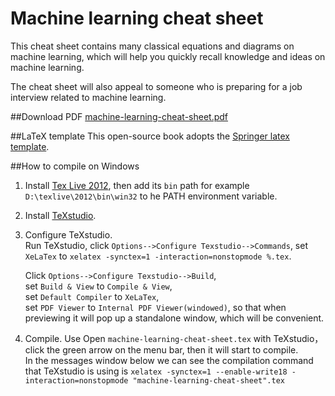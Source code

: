 Machine learning cheat sheet
============================

This cheat sheet contains many classical equations and diagrams on machine learning, which will help you quickly recall knowledge and ideas on machine learning.

The cheat sheet will also appeal to someone who is preparing for a job interview related to machine learning.

##Download PDF
[machine-learning-cheat-sheet.pdf](https://github.com/soulmachine/machine-learning-cheat-sheet/raw/master/machine-learning-cheat-sheet.pdf) 

##LaTeX template
This open-source book adopts the [Springer latex template](http://www.springer.com/authors/book+authors?SGWID=0-154102-12-970131-0).

##How to compile on Windows
1. Install [Tex Live 2012](http://www.tug.org/texlive/), then add its `bin` path for example `D:\texlive\2012\bin\win32` to he PATH environment variable.
2. Install [TeXstudio](http://texstudio.sourceforge.net/).
3. Configure TeXstudio.  
    Run TeXstudio, click `Options-->Configure Texstudio-->Commands`, set `XeLaTex` to `xelatex -synctex=1 -interaction=nonstopmode %.tex`.
    
    Click `Options-->Configure Texstudio-->Build`,   
    set `Build & View` to `Compile & View`,  
    set `Default Compiler` to `XeLaTex`,  
    set `PDF Viewer` to `Internal PDF Viewer(windowed)`, so that when previewing it will pop up a standalone window, which will be convenient.
4. Compile. Use Open `machine-learning-cheat-sheet.tex` with TeXstudio，click the green arrow on the menu bar, then it will start to compile.  
    In the messages window below we can see the compilation command that TeXstudio is using is `xelatex -synctex=1 --enable-write18 -interaction=nonstopmode "machine-learning-cheat-sheet".tex`
